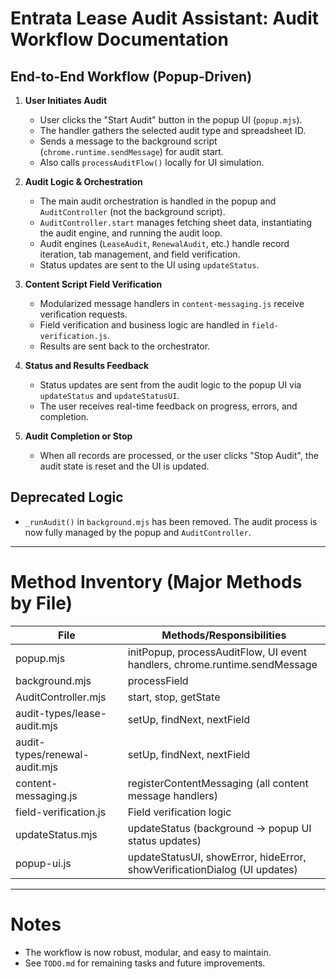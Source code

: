 # Entrata Lease Audit Assistant: Audit Workflow Documentation

## End-to-End Workflow (Popup-Driven)

1. **User Initiates Audit**
    - User clicks the "Start Audit" button in the popup UI (`popup.mjs`).
    - The handler gathers the selected audit type and spreadsheet ID.
    - Sends a message to the background script (`chrome.runtime.sendMessage`) for audit start.
    - Also calls `processAuditFlow()` locally for UI simulation.

2. **Audit Logic & Orchestration**
    - The main audit orchestration is handled in the popup and `AuditController` (not the background script).
    - `AuditController.start` manages fetching sheet data, instantiating the audit engine, and running the audit loop.
    - Audit engines (`LeaseAudit`, `RenewalAudit`, etc.) handle record iteration, tab management, and field verification.
    - Status updates are sent to the UI using `updateStatus`.

3. **Content Script Field Verification**
    - Modularized message handlers in `content-messaging.js` receive verification requests.
    - Field verification and business logic are handled in `field-verification.js`.
    - Results are sent back to the orchestrator.

4. **Status and Results Feedback**
    - Status updates are sent from the audit logic to the popup UI via `updateStatus` and `updateStatusUI`.
    - The user receives real-time feedback on progress, errors, and completion.

5. **Audit Completion or Stop**
    - When all records are processed, or the user clicks "Stop Audit", the audit state is reset and the UI is updated.

## Deprecated Logic
- `_runAudit()` in `background.mjs` has been removed. The audit process is now fully managed by the popup and `AuditController`.

---

# Method Inventory (Major Methods by File)

| File                            | Methods/Responsibilities                                                                 |
|----------------------------------|-----------------------------------------------------------------------------------------|
| popup.mjs                       | initPopup, processAuditFlow, UI event handlers, chrome.runtime.sendMessage              |
| background.mjs                  | processField                                                                            |
| AuditController.mjs             | start, stop, getState                                                                   |
| audit-types/lease-audit.mjs     | setUp, findNext, nextField                                                              |
| audit-types/renewal-audit.mjs   | setUp, findNext, nextField                                                              |
| content-messaging.js            | registerContentMessaging (all content message handlers)                                  |
| field-verification.js           | Field verification logic                                                                |
| updateStatus.mjs                | updateStatus (background → popup UI status updates)                                     |
| popup-ui.js                     | updateStatusUI, showError, hideError, showVerificationDialog (UI updates)               |

---

# Notes
- The workflow is now robust, modular, and easy to maintain.
- See `TODO.md` for remaining tasks and future improvements.
